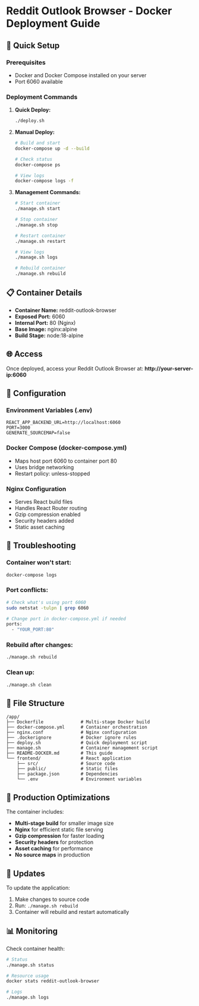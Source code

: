 # Reddit Outlook Browser - Docker Deployment Guide

## 🚀 Quick Setup

### Prerequisites
- Docker and Docker Compose installed on your server
- Port 6060 available

### Deployment Commands

1. **Quick Deploy:**
   ```bash
   ./deploy.sh
   ```

2. **Manual Deploy:**
   ```bash
   # Build and start
   docker-compose up -d --build
   
   # Check status
   docker-compose ps
   
   # View logs
   docker-compose logs -f
   ```

3. **Management Commands:**
   ```bash
   # Start container
   ./manage.sh start
   
   # Stop container
   ./manage.sh stop
   
   # Restart container
   ./manage.sh restart
   
   # View logs
   ./manage.sh logs
   
   # Rebuild container
   ./manage.sh rebuild
   ```

## 📋 Container Details

- **Container Name:** reddit-outlook-browser
- **Exposed Port:** 6060
- **Internal Port:** 80 (Nginx)
- **Base Image:** nginx:alpine
- **Build Stage:** node:18-alpine

## 🌐 Access

Once deployed, access your Reddit Outlook Browser at:
**http://your-server-ip:6060**

## 🔧 Configuration

### Environment Variables (.env)
```
REACT_APP_BACKEND_URL=http://localhost:6060
PORT=3000
GENERATE_SOURCEMAP=false
```

### Docker Compose (docker-compose.yml)
- Maps host port 6060 to container port 80
- Uses bridge networking
- Restart policy: unless-stopped

### Nginx Configuration
- Serves React build files
- Handles React Router routing
- Gzip compression enabled
- Security headers added
- Static asset caching

## 🐛 Troubleshooting

### Container won't start:
```bash
docker-compose logs
```

### Port conflicts:
```bash
# Check what's using port 6060
sudo netstat -tulpn | grep 6060

# Change port in docker-compose.yml if needed
ports:
  - "YOUR_PORT:80"
```

### Rebuild after changes:
```bash
./manage.sh rebuild
```

### Clean up:
```bash
./manage.sh clean
```

## 📁 File Structure

```
/app/
├── Dockerfile              # Multi-stage Docker build
├── docker-compose.yml      # Container orchestration
├── nginx.conf              # Nginx configuration
├── .dockerignore           # Docker ignore rules
├── deploy.sh               # Quick deployment script
├── manage.sh               # Container management script
├── README-DOCKER.md        # This guide
└── frontend/               # React application
    ├── src/                # Source code
    ├── public/             # Static files
    ├── package.json        # Dependencies
    └── .env                # Environment variables
```

## 🚀 Production Optimizations

The container includes:
- **Multi-stage build** for smaller image size
- **Nginx** for efficient static file serving
- **Gzip compression** for faster loading
- **Security headers** for protection
- **Asset caching** for performance
- **No source maps** in production

## 🔄 Updates

To update the application:
1. Make changes to source code
2. Run: `./manage.sh rebuild`
3. Container will rebuild and restart automatically

## 📊 Monitoring

Check container health:
```bash
# Status
./manage.sh status

# Resource usage
docker stats reddit-outlook-browser

# Logs
./manage.sh logs
```